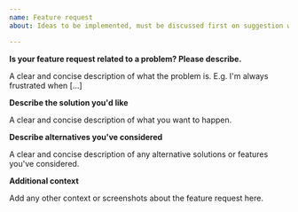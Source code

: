 ```yaml
---
name: Feature request
about: Ideas to be implemented, must be discussed first on suggestion website (https://suggest.glpi-project.org)

---
```


<!--

Dear GLPI user.

BEFORE SUBMITTING YOUR ISSUE, please make sure to read and follow these steps:

* We don't support community plugins. Contact directly their authors, or use the community forum : http://forum.glpi-project.org.
* For feature requests or enhancements, use the suggest dedicated site (http://suggest.glpi-project.org). We check it very often.
* We prefer to keep this tracker in ENGLISH. If you want support in your language, the community forum (http://forum.glpi-project.org) is the best place.
* Please use the below template.

For more informations, please check contributing guide:
https://github.com/glpi-project/glpi/blob/master/CONTRIBUTING.md

The GLPI team.
-->

**Is your feature request related to a problem? Please describe.**

A clear and concise description of what the problem is. E.g. I'm always frustrated when [...]

**Describe the solution you'd like**

A clear and concise description of what you want to happen.

**Describe alternatives you've considered**

A clear and concise description of any alternative solutions or features you've considered.

**Additional context**

Add any other context or screenshots about the feature request here.
